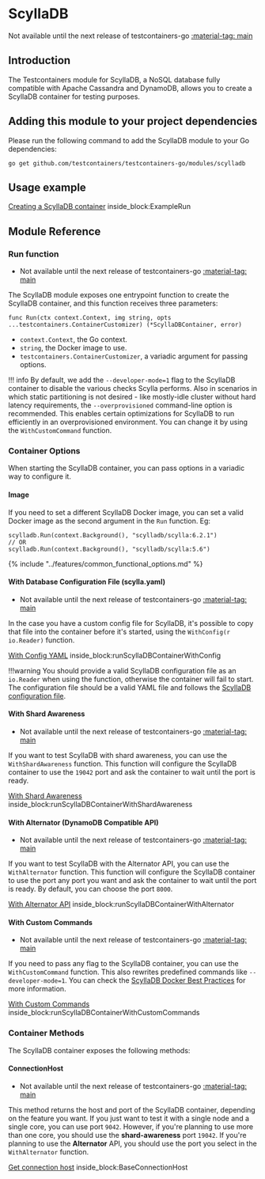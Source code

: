 # ScyllaDB

Not available until the next release of testcontainers-go <a href="https://github.com/testcontainers/testcontainers-go"><span class="tc-version">:material-tag: main</span></a>

## Introduction

The Testcontainers module for ScyllaDB, a NoSQL database fully compatible with Apache Cassandra and DynamoDB, allows you
to create a ScyllaDB container for testing purposes.

## Adding this module to your project dependencies

Please run the following command to add the ScyllaDB module to your Go dependencies:

```shell
go get github.com/testcontainers/testcontainers-go/modules/scylladb
```

## Usage example

<!--codeinclude-->
[Creating a ScyllaDB container](../../modules/scylladb/examples_test.go) inside_block:ExampleRun
<!--/codeinclude-->

## Module Reference

### Run function

- Not available until the next release of testcontainers-go <a href="https://github.com/testcontainers/testcontainers-go"><span class="tc-version">:material-tag: main</span></a>

The ScyllaDB module exposes one entrypoint function to create the ScyllaDB container, and this function receives three parameters:

```golang
func Run(ctx context.Context, img string, opts ...testcontainers.ContainerCustomizer) (*ScyllaDBContainer, error)
```

- `context.Context`, the Go context.
- `string`, the Docker image to use.
- `testcontainers.ContainerCustomizer`, a variadic argument for passing options.

!!! info
    By default, we add the `--developer-mode=1` flag to the ScyllaDB container to disable the various checks Scylla
    performs.
    Also in scenarios in which static partitioning is not desired - like mostly-idle cluster without hard latency
    requirements, the `--overprovisioned` command-line option is recommended. This enables certain optimizations for ScyllaDB
    to run efficiently in an overprovisioned environment. You can change it by using the `WithCustomCommand` function.

### Container Options

When starting the ScyllaDB container, you can pass options in a variadic way to configure it.

#### Image

If you need to set a different ScyllaDB Docker image, you can set a valid Docker image as the second argument in the
`Run` function. Eg:

```golang
scylladb.Run(context.Background(), "scylladb/scylla:6.2.1")
// OR
scylladb.Run(context.Background(), "scylladb/scylla:5.6")
```

{% include "../features/common_functional_options.md" %}

#### With Database Configuration File (scylla.yaml)

- Not available until the next release of testcontainers-go <a href="https://github.com/testcontainers/testcontainers-go"><span class="tc-version">:material-tag: main</span></a>

In the case you have a custom config file for ScyllaDB, it's possible to copy that file into the container before it's
started, using the `WithConfig(r io.Reader)` function.

<!--codeinclude-->
[With Config YAML](../../modules/scylladb/examples_test.go) inside_block:runScyllaDBContainerWithConfig
<!--/codeinclude-->
!!!warning
    You should provide a valid ScyllaDB configuration file as an `io.Reader` when using the function, otherwise the container will fail to
    start. The configuration file should be a valid YAML file and follows
    the [ScyllaDB configuration file](https://github.com/scylladb/scylladb/blob/master/conf/scylla.yaml).

#### With Shard Awareness

- Not available until the next release of testcontainers-go <a href="https://github.com/testcontainers/testcontainers-go"><span class="tc-version">:material-tag: main</span></a>

If you want to test ScyllaDB with shard awareness, you can use the `WithShardAwareness` function. This function will
configure the ScyllaDB container to use the `19042` port and ask the container to wait until the port is ready.

<!--codeinclude-->
[With Shard Awareness](../../modules/scylladb/examples_test.go) inside_block:runScyllaDBContainerWithShardAwareness
<!--/codeinclude-->

#### With Alternator (DynamoDB Compatible API)

- Not available until the next release of testcontainers-go <a href="https://github.com/testcontainers/testcontainers-go"><span class="tc-version">:material-tag: main</span></a>

If you want to test ScyllaDB with the Alternator API, you can use the `WithAlternator` function. This function will
configure the ScyllaDB container to use the port any port you want and ask the container to wait until the port is
ready.
By default, you can choose the port `8000`.

<!--codeinclude-->
[With Alternator API](../../modules/scylladb/examples_test.go) inside_block:runScyllaDBContainerWithAlternator
<!--/codeinclude-->

#### With Custom Commands

- Not available until the next release of testcontainers-go <a href="https://github.com/testcontainers/testcontainers-go"><span class="tc-version">:material-tag: main</span></a>

If you need to pass any flag to the ScyllaDB container, you can use the `WithCustomCommand` function. This also rewrites
predefined commands like `--developer-mode=1`. You can check
the [ScyllaDB Docker Best Practices](https://opensource.docs.scylladb.com/stable/operating-scylla/procedures/tips/best-practices-scylla-on-docker.html) for more information.

<!--codeinclude-->
[With Custom Commands](../../modules/scylladb/examples_test.go) inside_block:runScyllaDBContainerWithCustomCommands
<!--/codeinclude-->

### Container Methods

The ScyllaDB container exposes the following methods:

#### ConnectionHost

- Not available until the next release of testcontainers-go <a href="https://github.com/testcontainers/testcontainers-go"><span class="tc-version">:material-tag: main</span></a>

This method returns the host and port of the ScyllaDB container, depending on the feature you want.
If you just want to test it with a single node and a single core, you can use port `9042`. However, if you're planning
to use more than one core, you should use the **shard-awareness** port `19042`. If you're planning to use the **Alternator**
API, you should use the port you select in the `WithAlternator` function.

<!--codeinclude-->
[Get connection host](../../modules/scylladb/examples_test.go) inside_block:BaseConnectionHost
<!--/codeinclude-->
